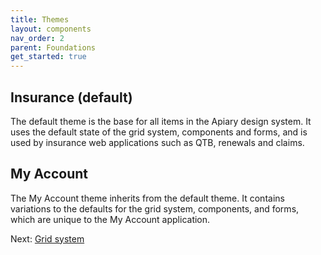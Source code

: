 ```yaml
---
title: Themes
layout: components
nav_order: 2
parent: Foundations
get_started: true
---
```


## Insurance (default)

The default theme is the base for all items in the Apiary design system. It uses the default state of the grid system, components and forms, and is used by insurance web applications such as QTB, renewals and claims.

## My Account

The My Account theme inherits from the default theme. It contains variations to the defaults for the grid system, components, and forms, which are unique to the My Account application.

Next: [Grid system](grid-system)
